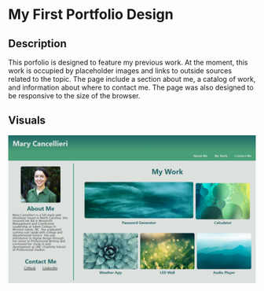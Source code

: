 # My First Portfolio Design

## Description

This porfolio is designed to feature my previous work. At the moment, this work is occupied by placeholder images and links to outside sources related to the topic. The page include a section about me, a catalog of work, and information about where to contact me. The page was also designed to be responsive to the size of the browser.

## Visuals

![Portfolio](./assets/images/Mary-Cancellieri-Portfolio.png)